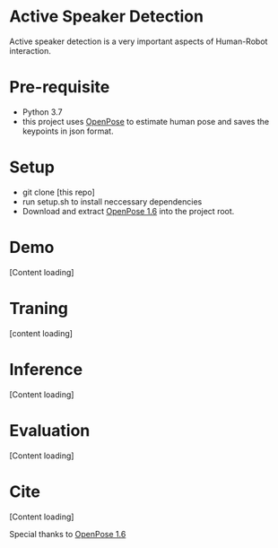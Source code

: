 
# Active Speaker Detection
Active speaker detection is a very important aspects of Human-Robot interaction. 

# Pre-requisite
- Python 3.7
- this project uses [OpenPose](https://github.com/CMU-Perceptual-Computing-Lab/openpose) to estimate human pose and saves the keypoints in json format.

# Setup
- git clone [this repo]
- run setup.sh to install neccessary dependencies
- Download and extract [OpenPose 1.6](https://github.com/CMU-Perceptual-Computing-Lab/openpose/releases/tag/v1.6.0) into the project root.

# Demo 
[Content loading]

# Traning 
[content loading]

# Inference
[Content loading]

# Evaluation
[Content loading]

# Cite
[Content loading]

Special thanks to [OpenPose 1.6](https://github.com/CMU-Perceptual-Computing-Lab/openpose/releases/tag/v1.6.0)


